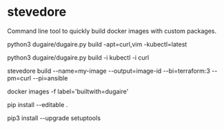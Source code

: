 # stevedore
Command line tool to quickly build docker images with custom packages.

python3 dugaire/dugaire.py build -apt=curl,vim -kubectl=latest

python3 dugaire/dugaire.py build -i kubectl -i curl

stevedore build --name=my-image --output=image-id --bi=terraform:3 --pm=curl --pi=ansible

docker images -f label='builtwith=dugaire'

pip install --editable .

pip3 install --upgrade setuptools